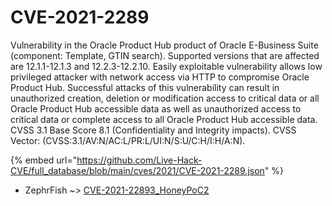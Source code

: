 # CVE-2021-2289

Vulnerability in the Oracle Product Hub product of Oracle E-Business Suite (component: Template, GTIN search). Supported versions that are affected are 12.1.1-12.1.3 and 12.2.3-12.2.10. Easily exploitable vulnerability allows low privileged attacker with network access via HTTP to compromise Oracle Product Hub. Successful attacks of this vulnerability can result in unauthorized creation, deletion or modification access to critical data or all Oracle Product Hub accessible data as well as unauthorized access to critical data or complete access to all Oracle Product Hub accessible data. CVSS 3.1 Base Score 8.1 (Confidentiality and Integrity impacts). CVSS Vector: (CVSS:3.1/AV:N/AC:L/PR:L/UI:N/S:U/C:H/I:H/A:N).

{% embed url="https://github.com/Live-Hack-CVE/full_database/blob/main/cves/2021/CVE-2021-2289.json" %}


* ZephrFish ~> [CVE-2021-22893_HoneyPoC2](https://www.alice-snow.ru/2021/database/cve-2021-2289/cve-2021-22893_honeypoc2-zephrfish)